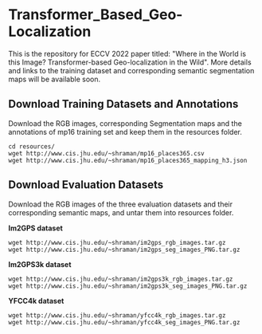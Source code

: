 # Transformer_Based_Geo-Localization
This is the repository for ECCV 2022 paper titled: "Where in the World is this Image? Transformer-based Geo-localization in the Wild". More details and links to the training dataset and corresponding semantic segmentation maps will be available soon.

## Download Training Datasets and Annotations
Download the RGB images, corresponding Segmentation maps and the annotations of mp16 training set and keep them in the resources folder.
```
cd resources/
wget http://www.cis.jhu.edu/~shraman/mp16_places365.csv
wget http://www.cis.jhu.edu/~shraman/mp16_places365_mapping_h3.json
```

## Download Evaluation Datasets
Download the RGB images of the three evaluation datasets and their corresponding semantic maps, and untar them into resources folder.

**Im2GPS dataset**
```
wget http://www.cis.jhu.edu/~shraman/im2gps_rgb_images.tar.gz
wget http://www.cis.jhu.edu/~shraman/im2gps_seg_images_PNG.tar.gz
```
**Im2GPS3k dataset**
```
wget http://www.cis.jhu.edu/~shraman/im2gps3k_rgb_images.tar.gz
wget http://www.cis.jhu.edu/~shraman/im2gps3k_seg_images_PNG.tar.gz
```
**YFCC4k dataset**
```
wget http://www.cis.jhu.edu/~shraman/yfcc4k_rgb_images.tar.gz
wget http://www.cis.jhu.edu/~shraman/yfcc4k_seg_images_PNG.tar.gz
```


